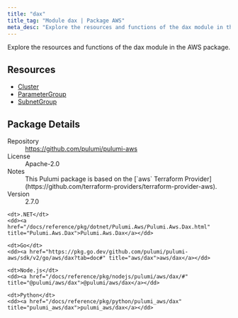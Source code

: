 ```yaml
---
title: "dax"
title_tag: "Module dax | Package AWS"
meta_desc: "Explore the resources and functions of the dax module in the AWS package."
---
```


<!-- WARNING: this file was generated by Pulumi Docs Generator. -->
<!-- Do not edit by hand unless you're certain you know what you are doing! -->

Explore the resources and functions of the dax module in the AWS package.

<h2 id="resources">Resources</h2>
<ul class="api">
    <li><a href="cluster" title="Cluster"><span class="symbol resource"></span>Cluster</a></li>
    <li><a href="parametergroup" title="ParameterGroup"><span class="symbol resource"></span>ParameterGroup</a></li>
    <li><a href="subnetgroup" title="SubnetGroup"><span class="symbol resource"></span>SubnetGroup</a></li>
</ul>

<h2 id="package-details">Package Details</h2>
<dl class="package-details">
	<dt>Repository</dt>
	<dd><a href="https://github.com/pulumi/pulumi-aws">https://github.com/pulumi/pulumi-aws</a></dd>
	<dt>License</dt>
	<dd>Apache-2.0</dd>
	<dt>Notes</dt>
	<dd>This Pulumi package is based on the [`aws` Terraform Provider](https://github.com/terraform-providers/terraform-provider-aws).</dd>
	<dt>Version</dt>
	<dd>2.7.0</dd>
</dl>



<dl class="tabular">

    <dt>.NET</dt>
    <dd><a href="/docs/reference/pkg/dotnet/Pulumi.Aws/Pulumi.Aws.Dax.html" title="Pulumi.Aws.Dax">Pulumi.Aws.Dax</a></dd>

    <dt>Go</dt>
    <dd><a href="https://pkg.go.dev/github.com/pulumi/pulumi-aws/sdk/v2/go/aws/dax?tab=doc#" title="aws/dax">aws/dax</a></dd>

    <dt>Node.js</dt>
    <dd><a href="/docs/reference/pkg/nodejs/pulumi/aws/dax/#" title="@pulumi/aws/dax">@pulumi/aws/dax</a></dd>

    <dt>Python</dt>
    <dd><a href="/docs/reference/pkg/python/pulumi_aws/dax" title="pulumi_aws/dax">pulumi_aws/dax</a></dd>

</dl>

